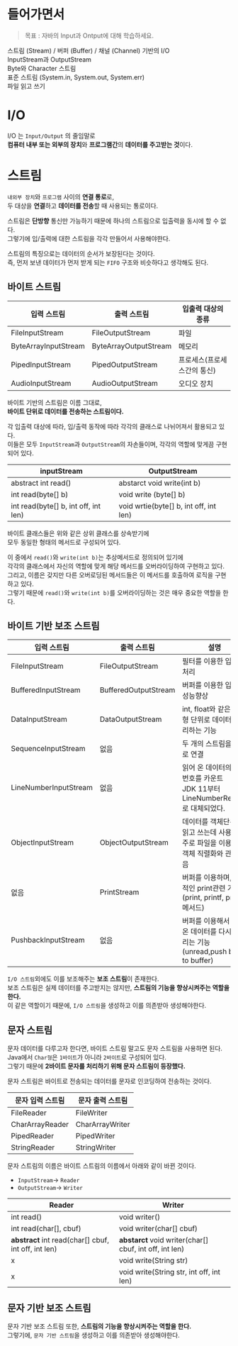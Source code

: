 # 들어가면서
> 목표 : 자바의 Input과 Ontput에 대해 학습하세요.
      
스트림 (Stream) / 버퍼 (Buffer) / 채널 (Channel) 기반의 I/O          
InputStream과 OutputStream           
Byte와 Character 스트림         
표준 스트림 (System.in, System.out, System.err)             
파일 읽고 쓰기         
      
# I/O   
I/O 는 `Input/Output` 의 줄임말로   
**컴퓨터 내부 또는 외부의 장치**와 **프로그램간**의 **데이터를 주고받는 것**이다.    
       
# 스트림       
`내외부 장치`와 `프로그램` 사이의 **연결 통로**로,              
두 대상을 **연결**하고 **데이터를 전송**할 때 사용되는 통로이다.         
       
스트림은 **단방향** 통신만 가능하기 때문에 하나의 스트림으로 입출력을 동시에 할 수 없다.       
그렇기에 입/출력에 대한 스트림을 각각 만들어서 사용해야한다.      
            
스트림의 특징으로는 데이터의 순서가 보장된다는 것이다.           
즉, 먼저 보낸 데이터가 먼저 받게 되는 `FIFO` 구조와 비슷하다고 생각해도 된다.         

## 바이트 스트림
   
|입력 스트림|출력 스트림|입출력 대상의 종류|   
|----------|----------|-----------------|  
|FileInputStream|FileOutputStream|파일|      
|ByteArrayInputStream|ByteArrayOutputStream|메모리|        
|PipedInputStream|PipedOutputStream|프로세스(프로세스간의 통신)|      
|AudioInputStream|AudioOutputStream|오디오 장치|        
       
바이트 기반의 스트림은 이름 그대로,      
**바이트 단위로 데이터를 전송하는 스트림이다.**      
          
각 입출력 대상에 따라, 입/출력 동작에 따라 각각의 클래스로 나뉘어져서 활용되고 있다.                
이들은 모두 `InputStream`과 `OutputStream`의 자손들이며, 각각의 역할에 맞게끔 구현되어 있다.      
              
|inputStream|OutputStream|             
|-----------|------------|                
|abstract int read()|abstarct void write(int b)|               
|int read(byte[] b)|void write (byte[] b)|                  
|int read(byte[] b, int off, int len)|void wrtie(byte[] b, int off, int len)|                   
                   
바이트 클래스들은 위와 같은 상위 클래스를 상속받기에                    
모두 동일한 형태의 메서드로 구성되어 있다.                
      
이 중에서 `read()`와 `write(int b)`는 추상메서드로 정의되어 있기에      
각각의 클래스에서 자신의 역할에 맞게 해당 메서드를 오버라이딩하여 구현하고 있다.      
그리고, 이름은 갖지만 다른 오버로딩된 메서드들은 이 메서드를 호출하여 로직을 구현하고 있다.          
그렇기 때문에 `read()`와 `write(int b)`를 오버라이딩하는 것은 매우 중요한 역할을 한다.     
                     
## 바이트 기반 보조 스트림              
|입력 스트림|출력 스트림|설명|         
|---|----|----|            
|FileInputStream|FileOutputStream|필터를 이용한 입출력 처리|               
|BufferedInputStream|BufferedOutputStream|버퍼를 이용한 입출력 성능향상|                
|DataInputStream|DataOutputStream|int, float와 같은 기본형 단위로 데이터를 처리하는 기능|           
|SequenceInputStream|없음|두 개의 스트림을 하나로 연결|         
|LineNumberInputStream|없음|읽어 온 데이터의 라인 번호를 카운트<br>JDK 11부터 LineNumberReader로 대체되었다.|              
|ObjectInputStream|ObjectOutputStream|데이터를 객체단위로 읽고 쓰는데 사용<br>주로 파일을 이용하며 객체 직렬화와 관련 있음|         
|없음|PrintStream|버퍼를 이용하며, 추가적인 print관련 기능(print, printf, println 메서드)|           
|PushbackInputStream|없음|버퍼를 이용해서 읽어 온 데이터를 다시 되돌리는 기능(unread,push back to buffer)|       
          
`I/O 스트림`외에도 이를 보조해주는 **보조 스트림**이 존재한다.                     
보조 스트림은 실제 데이터를 주고받지는 않지만, **스트림의 기능을 향상시켜주는 역할을 한다.**                             
이 같은 역할이기 때문에, `I/O 스트림`을 생성하고 이를 의존받아 생성해야한다.           
        
## 문자 스트림  
문자 데이터를 다루고자 한다면, 바이트 스트림 말고도 문자 스트림을 사용하면 된다.           
Java에서 `Char형`은 `1바이트`가 아니라 `2바이트`로 구성되어 있다.         
그렇기 때문에 **2바이트 문자를 처리하기 위해 문자 스트림이 등장했다.**       
        
문자 스트림은 바이트로 전송되는 데이터를 문자로 인코딩하여 전송하는 것이다.              
  
|문자 입력 스트림|문자 출력 스트림|   
|---------------|--------------| 
|FileReader|FileWriter|         
|CharArrayReader|CharArrayWriter|           
|PipedReader|PipedWriter|         
|StringReader|StringWriter|       
    
문자 스트림의 이름은 바이트 스트림의 이름에서 아래와 같이 바뀐 것이다.    
     
 * `InputStream`-> `Reader`    
 * `OutputStream`-> `Writer`     
    
|Reader|Writer|    
|------|------| 
|int read()|void writer()|     
|int read(char[], cbuf)|void writer(char[] cbuf)|    
|**abstract** int read(char[] cbuf, int off, int len)|**abstarct** void writer(char[] cbuf, int off, int len)|      
|x|void write(String str)|   
|x|void write(String str, int off, int len)|        
      
## 문자 기반 보조 스트림    
문자 기반 보조 스트림 또한, **스트림의 기능을 향상시켜주는 역할을 한다.**                                  
그렇기에, `문자 기반 스트림`을 생성하고 이를 의존받아 생성해야한다.        


  

  

